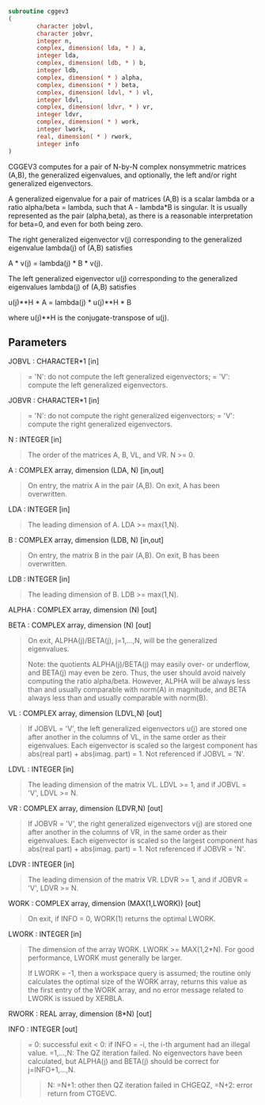 ```fortran
subroutine cggev3
(
        character jobvl,
        character jobvr,
        integer n,
        complex, dimension( lda, * ) a,
        integer lda,
        complex, dimension( ldb, * ) b,
        integer ldb,
        complex, dimension( * ) alpha,
        complex, dimension( * ) beta,
        complex, dimension( ldvl, * ) vl,
        integer ldvl,
        complex, dimension( ldvr, * ) vr,
        integer ldvr,
        complex, dimension( * ) work,
        integer lwork,
        real, dimension( * ) rwork,
        integer info
)
```

CGGEV3 computes for a pair of N-by-N complex nonsymmetric matrices
(A,B), the generalized eigenvalues, and optionally, the left and/or
right generalized eigenvectors.

A generalized eigenvalue for a pair of matrices (A,B) is a scalar
lambda or a ratio alpha/beta = lambda, such that A - lambda*B is
singular. It is usually represented as the pair (alpha,beta), as
there is a reasonable interpretation for beta=0, and even for both
being zero.

The right generalized eigenvector v(j) corresponding to the
generalized eigenvalue lambda(j) of (A,B) satisfies

A * v(j) = lambda(j) * B * v(j).

The left generalized eigenvector u(j) corresponding to the
generalized eigenvalues lambda(j) of (A,B) satisfies

u(j)**H * A = lambda(j) * u(j)**H * B

where u(j)**H is the conjugate-transpose of u(j).

## Parameters
JOBVL : CHARACTER*1 [in]
> = 'N':  do not compute the left generalized eigenvectors;
> = 'V':  compute the left generalized eigenvectors.

JOBVR : CHARACTER*1 [in]
> = 'N':  do not compute the right generalized eigenvectors;
> = 'V':  compute the right generalized eigenvectors.

N : INTEGER [in]
> The order of the matrices A, B, VL, and VR.  N >= 0.

A : COMPLEX array, dimension (LDA, N) [in,out]
> On entry, the matrix A in the pair (A,B).
> On exit, A has been overwritten.

LDA : INTEGER [in]
> The leading dimension of A.  LDA >= max(1,N).

B : COMPLEX array, dimension (LDB, N) [in,out]
> On entry, the matrix B in the pair (A,B).
> On exit, B has been overwritten.

LDB : INTEGER [in]
> The leading dimension of B.  LDB >= max(1,N).

ALPHA : COMPLEX array, dimension (N) [out]

BETA : COMPLEX array, dimension (N) [out]
> On exit, ALPHA(j)/BETA(j), j=1,...,N, will be the
> generalized eigenvalues.
> 
> Note: the quotients ALPHA(j)/BETA(j) may easily over- or
> underflow, and BETA(j) may even be zero.  Thus, the user
> should avoid naively computing the ratio alpha/beta.
> However, ALPHA will be always less than and usually
> comparable with norm(A) in magnitude, and BETA always less
> than and usually comparable with norm(B).

VL : COMPLEX array, dimension (LDVL,N) [out]
> If JOBVL = 'V', the left generalized eigenvectors u(j) are
> stored one after another in the columns of VL, in the same
> order as their eigenvalues.
> Each eigenvector is scaled so the largest component has
> abs(real part) + abs(imag. part) = 1.
> Not referenced if JOBVL = 'N'.

LDVL : INTEGER [in]
> The leading dimension of the matrix VL. LDVL >= 1, and
> if JOBVL = 'V', LDVL >= N.

VR : COMPLEX array, dimension (LDVR,N) [out]
> If JOBVR = 'V', the right generalized eigenvectors v(j) are
> stored one after another in the columns of VR, in the same
> order as their eigenvalues.
> Each eigenvector is scaled so the largest component has
> abs(real part) + abs(imag. part) = 1.
> Not referenced if JOBVR = 'N'.

LDVR : INTEGER [in]
> The leading dimension of the matrix VR. LDVR >= 1, and
> if JOBVR = 'V', LDVR >= N.

WORK : COMPLEX array, dimension (MAX(1,LWORK)) [out]
> On exit, if INFO = 0, WORK(1) returns the optimal LWORK.

LWORK : INTEGER [in]
> The dimension of the array WORK. LWORK >= MAX(1,2*N).
> For good performance, LWORK must generally be larger.
> 
> If LWORK = -1, then a workspace query is assumed; the routine
> only calculates the optimal size of the WORK array, returns
> this value as the first entry of the WORK array, and no error
> message related to LWORK is issued by XERBLA.

RWORK : REAL array, dimension (8*N) [out]

INFO : INTEGER [out]
> = 0:  successful exit
> < 0:  if INFO = -i, the i-th argument had an illegal value.
> =1,...,N:
> The QZ iteration failed.  No eigenvectors have been
> calculated, but ALPHA(j) and BETA(j) should be
> correct for j=INFO+1,...,N.
> > N:  =N+1: other then QZ iteration failed in CHGEQZ,
> =N+2: error return from CTGEVC.
